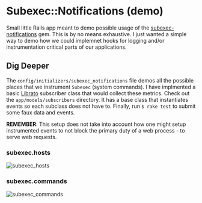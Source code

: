 
# Subexec::Notifications (demo)

Small little Rails app meant to demo possible usage of the [subexec-notifications](https://github.com/customink/subexec-notifications) gem. This is by no means exhaustive. I just wanted a simple way to demo how we could implemnet hooks for logging and/or instrumentation critical parts of our applications.

## Dig Deeper

The `config/initializers/subexec_notifications` file demos all the possible places that we instrument `Subexec` (system commands). I have implmented a basic [Librato](https://metrics.librato.com/) subscriber class that would collect these metrics. Check out the `app/models/subscribers` directory. It has a base class that instantiates events so each subclass does not have to. Finally, run `$ rake test` to submit some faux data and events.

**REMEMBER**: This setup does not take into account how one might setup instrumented events to not block the primary duty of a web process - to serve web requests.

### subexec.hosts

![subexec_hosts](https://f.cloud.github.com/assets/2381/1686755/e54e067e-5deb-11e3-8a7d-ad432aba90ea.png)

### subexec.commands

![subexec_commands](https://f.cloud.github.com/assets/2381/1686754/e3d35c5e-5deb-11e3-8055-7b4579d8102d.png)
